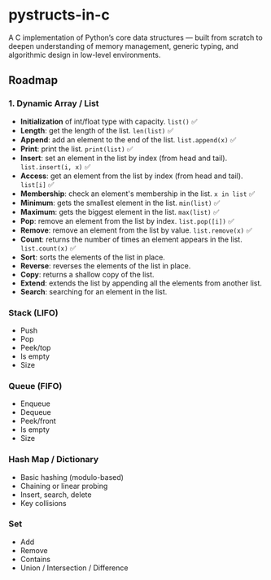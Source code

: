 # pystructs-in-c

A C implementation of Python’s core data structures — built from scratch to deepen understanding of memory management, generic typing, and algorithmic design in low-level environments.

## Roadmap

### 1. Dynamic Array / List

- **Initialization** of int/float type with capacity. `list()` ✅
- **Length**: get the length of the list. `len(list)` ✅
- **Append**: add an element to the end of the list. `list.append(x)` ✅
- **Print**: print the list. `print(list)` ✅
- **Insert**: set an element in the list by index (from head and tail). `list.insert(i, x)` ✅
- **Access**: get an element from the list by index (from head and tail). `list[i]` ✅
- **Membership**: check an element's membership in the list. `x in list` ✅
- **Minimum**: gets the smallest element in the list. `min(list)` ✅
- **Maximum**: gets the biggest element in the list. `max(list)` ✅
- **Pop**: remove an element from the list by index. `list.pop([i])` ✅
- **Remove**: remove an element from the list by value. `list.remove(x)` ✅
- **Count**: returns the number of times an element appears in the list. `list.count(x)` ✅
- **Sort**: sorts the elements of the list in place.
- **Reverse**: reverses the elements of the list in place.
- **Copy**: returns a shallow copy of the list.
- **Extend**: extends the list by appending all the elements from another list.
- **Search**: searching for an element in the list.

### Stack (LIFO)

- Push
- Pop
- Peek/top
- Is empty
- Size

### Queue (FIFO)

- Enqueue
- Dequeue
- Peek/front
- Is empty
- Size

### Hash Map / Dictionary
- Basic hashing (modulo-based)
- Chaining or linear probing
- Insert, search, delete
- Key collisions

### Set

- Add
- Remove
- Contains
- Union / Intersection / Difference